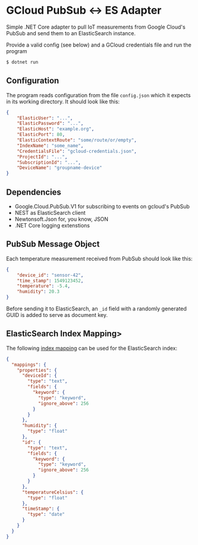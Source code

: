 # GCloud PubSub &leftrightarrow; ES Adapter

Simple .NET Core adapter to pull IoT measurements from Google Cloud's PubSub and send them to an ElasticSearch instance.

Provide a valid config (see below) and a GCloud credentials file and run the program 

```bash
$ dotnet run
```

## Configuration

The program reads configuration from the file `config.json` which it expects
in its working directory. It should look like this:

```json
{
    "ElasticUser": "...",
    "ElasticPassword": "...",
    "ElasticHost": "example.org",
    "ElasticPort": 80,
    "ElasticContextRoute": "some/route/or/empty",
    "IndexName": "some_name",
    "CredentialsFile": "gcloud-credentials.json",
    "ProjectId": "...",
    "SubscriptionId": "...",
    "DeviceName": "groupname-device"
}
```

## Dependencies

- Google.Cloud.PubSub.V1 for subscribing to events on gcloud's PubSub
- NEST as ElasticSearch client
- Newtonsoft.Json for, you know, JSON
- .NET Core logging extenstions

## PubSub Message Object

Each temperature measurement received from PubSub should look like this: 

```json
{
    "device_id": "sensor-42",
    "time_stamp": 1549123452,
    "temperature": -5.4,
    "humidity": 20.3
}
```

Before sending it to ElasticSearch, an `_id` field with a randomly generated
GUID is added to serve as document key.

## ElasticSearch Index Mapping>

The following [index mapping](https://www.elastic.co/guide/en/elasticsearch/reference/7.5/indices-put-mapping.html) can be used
for the ElasticSearch index:

```json
{
  "mappings": {
    "properties": {
      "deviceId": {
        "type": "text",
        "fields": {
          "keyword": {
            "type": "keyword",
            "ignore_above": 256
          }
        }
      },
      "humidity": {
        "type": "float"
      },
      "id": {
        "type": "text",
        "fields": {
          "keyword": {
            "type": "keyword",
            "ignore_above": 256
          }
        }
      },
      "temperatureCelsius": {
        "type": "float"
      },
      "timeStamp": {
        "type": "date"
      }
    }
  }
}
``` 
